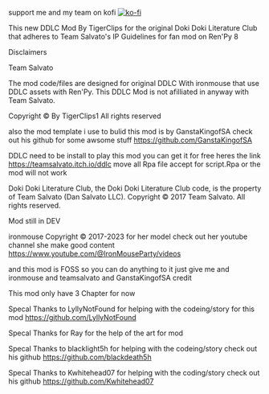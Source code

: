 support me and my team on kofi
[![ko-fi](https://www.ko-fi.com/img/githubbutton_sm.svg)](https://ko-fi.com/tigerclips1)

This new DDLC Mod By TigerClips for the original Doki Doki Literature Club that adheres to Team Salvato's IP Guidelines for fan mod on Ren'Py 8

Disclaimers

Team Salvato

The mod code/files are designed for original DDLC With ironmouse that use DDLC assets with Ren'Py. This DDLC Mod  is not afilliated in anyway with Team Salvato.

Copyright © By TigerClips1 All rights reserved

also the mod template i use to bulid this mod is by  GanstaKingofSA check out his github for some awsome stuff https://github.com/GanstaKingofSA

DDLC need to be install to play this mod you can get it for free heres the link https://teamsalvato.itch.io/ddlc
move all Rpa file accept for script.Rpa or the mod will not work

Doki Doki Literature Club, the Doki Doki Literature Club code, is the property of Team Salvato (Dan Salvato LLC). Copyright © 2017 Team Salvato. All rights reserved.

Mod still in DEV 

ironmouse Copyright © 2017-2023 for her model check out her youtube channel she  make good content  https://www.youtube.com/@IronMouseParty/videos 

and this mod is FOSS so you can do anything to it just give me and ironmouse and teamsalvato and GanstaKingofSA credit

This mod only have 3 Chapter for now 

Specal Thanks to LyllyNotFound for helping with the codeing/story for this mod  https://github.com/LyllyNotFound

Specal Thanks for Ray for the help of the art for mod

Specal Thanks to blacklight5h for helping with the codeing/story check out his github https://github.com/blackdeath5h

Specal Thanks to Kwhitehead07 for helping with the coding/story check out his github https://github.com/Kwhitehead07